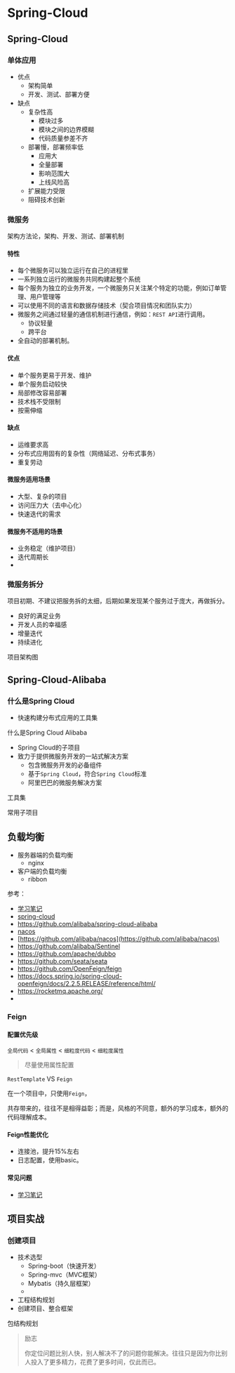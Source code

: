 # Spring-Cloud


## Spring-Cloud

### 单体应用

* 优点
  * 架构简单
  * 开发、测试、部署方便
* 缺点
  * 复杂性高
    * 模块过多
    * 模块之间的边界模糊
    * 代码质量参差不齐
  * 部署慢，部署频率低
    * 应用大
    * 全量部署
    * 影响范围大
    * 上线风险高
  * 扩展能力受限
  * 阻碍技术创新

### 微服务

架构方法论，架构、开发、测试、部署机制

#### 特性

* 每个微服务可以独立运行在自己的进程里
* 一系列独立运行的微服务共同构建起整个系统
* 每个服务为独立的业务开发，一个微服务只关注某个特定的功能，例如订单管理、用户管理等
* 可以使用不同的语言和数据存储技术（契合项目情况和团队实力）
* 微服务之间通过轻量的通信机制进行通信，例如：`REST API`进行调用。
  * 协议轻量
  * 跨平台
* 全自动的部署机制。

#### 优点

* 单个服务更易于开发、维护
* 单个服务启动较快
* 局部修改容易部署
* 技术栈不受限制
* 按需伸缩

#### 缺点

* 运维要求高
* 分布式应用固有的复杂性（网络延迟、分布式事务）
* 重复劳动

#### 微服务适用场景

* 大型、复杂的项目
* 访问压力大（去中心化）
* 快速迭代的需求

#### 微服务不适用的场景

* 业务稳定（维护项目）
* 迭代周期长
* 

### 微服务拆分

项目初期、不建议把服务拆的太细，后期如果发现某个服务过于庞大，再做拆分。

* 良好的满足业务
* 开发人员的幸福感
* 增量迭代
* 持续进化

项目架构图


## Spring-Cloud-Alibaba

### 什么是Spring Cloud

* 快速构建分布式应用的工具集

什么是Spring Cloud Alibaba

* Spring Cloud的子项目
* 致力于提供微服务开发的一站式解决方案
    * 包含微服务开发的必备组件
    * 基于`Spring Cloud`，符合`Spring Cloud`标准
    * 阿里巴巴的微服务解决方案

工具集

常用子项目

## 负载均衡

* 服务器端的负载均衡
    * nginx
* 客户端的负载均衡
    * ribbon



参考：

* [学习笔记](https://www.imooc.com/article/288660)
* [spring-cloud](https://spring.io/projects/spring-cloud)
* https://github.com/alibaba/spring-cloud-alibaba
* [nacos](https://nacos.io/zh-cn/)
* [https://github.com/alibaba/nacos](https://github.com/alibaba/nacos)
* https://github.com/alibaba/Sentinel
* https://github.com/apache/dubbo
* https://github.com/seata/seata
* https://github.com/OpenFeign/feign
* https://docs.spring.io/spring-cloud-openfeign/docs/2.2.5.RELEASE/reference/html/
* https://rocketmq.apache.org/
*

### Feign

#### 配置优先级

`全局代码` < `全局属性` < `细粒度代码` < `细粒度属性`

> 尽量使用属性配置

`RestTemplate` VS `Feign`

在一个项目中，只使用`Feign`，

共存带来的，往往不是相得益彰；而是，风格的不同意，额外的学习成本，额外的代码理解成本。

#### Feign性能优化

* 连接池，提升15%左右
* 日志配置，使用basic。

#### 常见问题

* [学习笔记](https://www.imooc.com/article/289005)




## 项目实战

### 创建项目

* 技术选型
  * Spring-boot（快速开发）
  * Spring-mvc（MVC框架）
  * Mybatis（持久层框架）
  * 
* 工程结构规划
* 创建项目、整合框架

包结构规划

> 励志
>
> 你定位问题比别人快，别人解决不了的问题你能解决。往往只是因为你比别人投入了更多精力，花费了更多时间，仅此而已。
